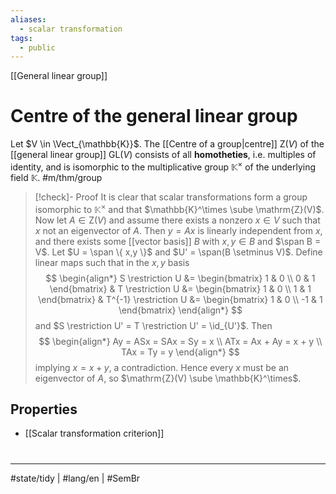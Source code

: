 ```yaml
---
aliases:
  - scalar transformation
tags:
  - public
---
```

[[General linear group]]
# Centre of the general linear group

Let $V \in \Vect_{\mathbb{K}}$.
The [[Centre of a group|centre]] $\mathrm{Z}(V)$ of the [[general linear group]] $\mathrm{GL}(V)$ consists of all **homotheties**, i.e. multiples of identity, and is isomorphic to the multiplicative group $\mathbb{K}^\times$ of the underlying field $\mathbb{K}$. #m/thm/group

> [!check]- Proof
> It is clear that scalar transformations form a group isomorphic to $\mathbb{K}^\times$ and that $\mathbb{K}^\times \sube \mathrm{Z}(V)$.
> Now let $A \in \mathrm{Z}(V)$ and assume there exists a nonzero $x \in V$ such that $x$ not an eigenvector of $A$.
> Then $y = Ax$ is linearly independent from $x$,
> and there exists some [[vector basis]] $B$ with $x,y \in B$ and $\span B = V$.
> Let $U = \span \{ x,y \}$ and $U' = \span(B \setminus V)$.
> Define linear maps such that in the $x,y$ basis
> $$
> \begin{align*}
> S \restriction U &= \begin{bmatrix}
> 1 & 0 \\
> 0 & 1
> \end{bmatrix} &
> T \restriction U &= \begin{bmatrix}
> 1 & 0 \\
> 1 & 1
> \end{bmatrix}
> &
> T^{-1} \restriction U &= \begin{bmatrix}
> 1 & 0 \\
> -1 & 1
> \end{bmatrix}
> \end{align*}
> $$
> and $S \restriction U' = T \restriction U' = \id_{U'}$.
> Then
> $$
> \begin{align*}
> Ay = ASx = SAx = Sy = x \\
> ATx = Ax + Ay = x + y \\
> TAx = Ty = y
> \end{align*}
> $$
> implying $x = x + y$, a contradiction.
> Hence every $x$ must be an eigenvector of $A$, so $\mathrm{Z}(V) \sube \mathbb{K}^\times$.
> <span class="QED"/>

## Properties

- [[Scalar transformation criterion]]

#
---
#state/tidy | #lang/en | #SemBr
